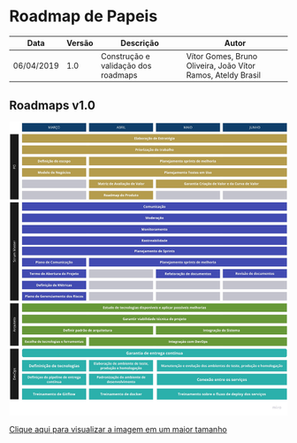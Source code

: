 # Roadmap de Papeis

| **Data** | **Versão** | **Descrição** | **Autor** |
| --- | --- | --- | --- |
| 06/04/2019 | 1.0 | Construção e validação dos roadmaps | Vítor Gomes, Bruno Oliveira, João Vítor Ramos, Ateldy Brasil |

## Roadmaps v1.0

![roadmap de papéis v1.0](../img/roadmaps/roles_roadmap_v1.jpg)

[Clique aqui para visualizar a imagem em um maior tamanho](https://raw.githubusercontent.com/fga-eps-mds/2019.1-ADA/gh-pages/docs/img/roadmaps/roles_roadmap_v1.jpg)
